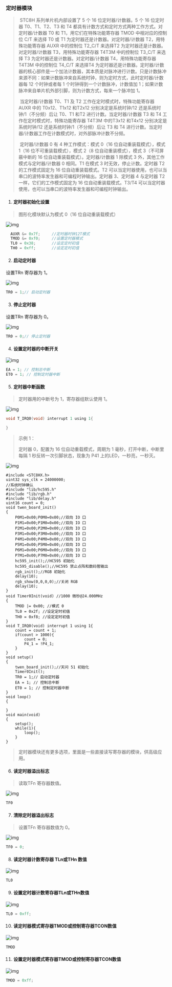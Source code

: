 ### 定时器模块<!-- {docsify-ignore} -->

> ​		STC8H 系列单片机内部设置了 5 个 16 位定时器/计数器。5 个 16 位定时器 T0、T1、T2、T3 和 T4 都具有计数方式和定时方式两种工作方式。对定时器/计数器 T0 和 T1，用它们在特殊功能寄存器 TMOD 中相对应的控制位 C/T 来选择 T0 或 T1 为定时器还是计数器。对定时器/计数器 T2，用特殊功能寄存器 AUXR 中的控制位 T2_C/T 来选择T2 为定时器还是计数器。对定时器/计数器 T3，用特殊功能寄存器 T4T3M 中的控制位 T3_C/T 来选择 T3 为定时器还是计数器。对定时器/计数器 T4，用特殊功能寄存器T4T3M 中的控制位 T4_C/T 来选择T4 为定时器还是计数器。定时器/计数器的核心部件是一个加法计数器，其本质是对脉冲进行计数。只是计数脉冲来源不同：如果计数脉冲来自系统时钟，则为定时方式，此时定时器/计数器每 12 个时钟或者每 1 个时钟得到一个计数脉冲，计数值加 1；如果计数脉冲来自单片机外部引脚，则为计数方式，每来一个脉冲加 1。
>
> ​		当定时器/计数器 T0、T1 及 T2 工作在定时模式时，特殊功能寄存器 AUXR 中的 T0x12、T1x12 和T2x12 分别决定是系统时钟/12 还是系统时钟/1（不分频）后让 T0、T1 和T2 进行计数。当定时器/计数器 T3 和 T4 工作在定时模式时，特殊功能寄存器 T4T3M 中的T3x12 和T4x12 分别决定是系统时钟/12 还是系统时钟/1（不分频）后让 T3 和 T4 进行计数。当定时器/计数器工作在计数模式时，对外部脉冲计数不分频。
>
> ​		定时器/计数器 0 有 4 种工作模式：模式 0（16 位自动重装载模式），模式 1（16 位不可重装载模式），模式 2（8 位自动重装模式），模式 3（不可屏蔽中断的 16 位自动重装载模式）。定时器/计数器 1 除模式 3 外，其他工作模式与定时器/计数器 0 相同。T1 在模式 3 时无效，停止计数。定时器 T2 的工作模式固定为 16 位自动重装载模式。T2 可以当定时器使用，也可以当串口的波特率发生器和可编程时钟输出。定时器 3、定时器 4 与定时器 T2 一样，它们的工作模式固定为 16 位自动重装载模式。T3/T4 可以当定时器使用，也可以当串口的波特率发生器和可编程时钟输出。
>

 

1. #### 定时器初始化设置

> 图形化模块默认为模式 0（16 位自动重装载模式）

![img](定时器模块.assets/wps49.png)  

```c
  AUXR &= 0x7f;		//定时器时钟12T模式
  TMOD &= 0xf0;		//设置定时器模式
  TL0 = 0x38;		//设定定时初值
  TH0 = 0xff;		//设定定时初值
```

 



2. #### 启动定时器

设置TRn 寄存器为 1。

![img](定时器模块.assets/wps51.png) 

```c
TR0 = 1;// 启动定时器	
```

 



3. #### 停止定时器

设置TRn 寄存器为 0。

![img](定时器模块.assets/wps52.png) 

```c
TR0 = 0;// 停止定时器 
```






4. #### 设置定时器的中断开关

![img](定时器模块.assets/wps54.png) 

```c
EA = 1; // 控制总中断 
ET0 = 1; // 控制定时器中断
```







5. #### 定时器中断函数

> 定时器用的中断号为 1，寄存器组默认使用 1。

![img](定时器模块.assets/wps56.png) 

```c
void T_IRQ0(void) interrupt 1 using 1{ 

}
```

> 示例 1：
>
> 定时器 0，配置为 16 位自动重载模式，周期为 1 毫秒，打开中断，中断里每隔 1 秒反转一次引脚状态，现象为 P41 上的LED，一秒亮，一秒灭。

![img](定时器模块.assets/wps58.png) 

 

```
#include <STC8HX.h>
uint32 sys_clk = 24000000;
//系统时钟确认
#include "lib/hc595.h"
#include "lib/rgb.h"
#include "lib/delay.h"
uint16 count = 0;
void twen_board_init()
{
    P0M1=0x00;P0M0=0x00;//双向 IO 口
    P1M1=0x00;P1M0=0x00;//双向 IO 口
    P2M1=0x00;P2M0=0x00;//双向 IO 口
    P3M1=0x00;P3M0=0x00;//双向 IO 口
    P4M1=0x00;P4M0=0x00;//双向 IO 口
    P5M1=0x00;P5M0=0x00;//双向 IO 口
    P6M1=0x00;P6M0=0x00;//双向 IO 口
    P7M1=0x00;P7M0=0x00;//双向 IO 口
    hc595_init();//HC595 初始化
    hc595_disable();//HC595 禁止点阵和数码管输出
    rgb_init();//RGB 初始化
    delay(10);
    rgb_show(0,0,0,0);//关闭 RGB
    delay(10);
}
void Timer0Init(void) //1000 微秒@24.000MHz
{
    TMOD |= 0x00; //模式 0
    TL0 = 0x2f; //设定定时初值
    TH0 = 0xf8; //设定定时初值
}
void T_IRQ0(void) interrupt 1 using 1{
    count = count + 1;
    if(count > 1000){
        count = 0;
        P4_1 = !P4_1;
    }
}
void setup()
{
    twen_board_init();//天问 51 初始化
    Timer0Init();
    TR0 = 1;// 启动定时器
    EA = 1; // 控制总中断
    ET0 = 1; // 控制定时器中断
}
void loop()
{

}
void main(void)
{
    setup();
    while(1){
    	loop();
    }
}

```

> 定时器模块还有更多选项，里面是一些直接读写寄存器的模块，供高级应用。
>

 



6. #### 读定时器溢出标志 

> 读取TFn 寄存器数值。

![img](定时器模块.assets/wps62.png) 

```c
TF0
```

 



7. #### 清除定时器溢出标志

> 设置TFn 寄存器数值为 0。

![img](定时器模块.assets/wps64.jpg) 

```c
TF0 = 0;
```

 



8. #### 读定时器计数寄存器 TLn或THn 数值


![img](定时器模块.assets/wps66.jpg) 

```c
TL0
```

 



9. #### 设置定时器计数寄存器TLn或THn数值

![img](定时器模块.assets/wps68.jpg) 

```c
TL0 = 0xff;
```





10. #### 读定时器模式寄存器TMOD或控制寄存器TCON数值


![img](定时器模块.assets/wps70.png) 

```c
TMOD
```

 



11. #### 设置定时器模式寄存器TMOD或控制寄存器TCON数值


![img](定时器模块.assets/wps72.png) 

```c
TMOD = 0xff;
```